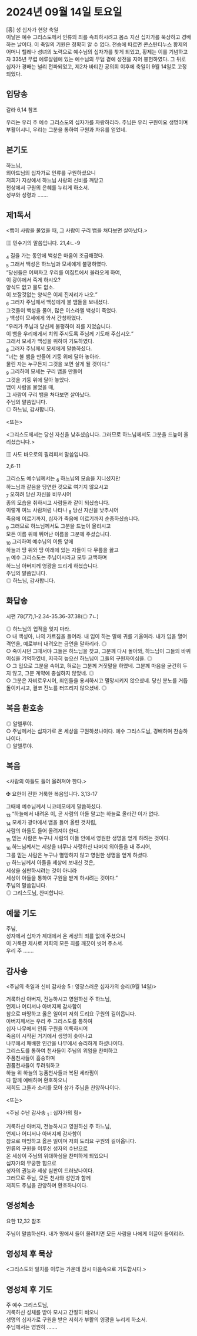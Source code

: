 # 2024년 09월 14일 토요일

[홍] 성 십자가 현양 축일  
이날은 예수 그리스도께서 인류의 죄를 속죄하시려고 몸소 지신 십자가를 묵상하고 경배하는 날이다. 이 축일의 기원은 정확히 알 수 없다. 전승에 따르면 콘스탄티누스 황제의 어머니 헬레나 성녀의 노력으로 예수님의 십자가를 찾게 되었고, 황제는 이를 기념하고자 335년 무렵 예루살렘에 있는 예수님의 무덤 곁에 성전을 지어 봉헌하였다. 그 뒤로 십자가 경배는 널리 전파되었고, 제2차 바티칸 공의회 이후에 축일이 9월 14일로 고정되었다.


## 입당송

갈라 6,14 참조

우리는 우리 주 예수 그리스도의 십자가를 자랑하리라. 주님은 우리 구원이요 생명이며 부활이시니, 우리는 그분을 통하여 구원과 자유를 얻었네.  
  
## 본기도

하느님,  
외아드님의 십자가로 인류를 구원하셨으니  
저희가 지상에서 하느님 사랑의 신비를 깨닫고  
천상에서 구원의 은혜를 누리게 하소서.  
성부와 성령과 …….  
  
## 제1독서

<뱀이 사람을 물었을 때, 그 사람이 구리 뱀을 쳐다보면 살아났다.>

▥ 민수기의 말씀입니다. 21,4ㄴ-9

<sub>4</sub> 길을 가는 동안에 백성은 마음이 조급해졌다.  
<sub>5</sub> 그래서 백성은 하느님과 모세에게 불평하였다.  
“당신들은 어쩌자고 우리를 이집트에서 올라오게 하여,  
이 광야에서 죽게 하시오?  
양식도 없고 물도 없소.  
이 보잘것없는 양식은 이제 진저리가 나오.”  
<sub>6</sub> 그러자 주님께서 백성에게 불 뱀들을 보내셨다.  
그것들이 백성을 물어, 많은 이스라엘 백성이 죽었다.  
<sub>7</sub> 백성이 모세에게 와서 간청하였다.  
“우리가 주님과 당신께 불평하여 죄를 지었습니다.  
이 뱀을 우리에게서 치워 주시도록 주님께 기도해 주십시오.”  
그래서 모세가 백성을 위하여 기도하였다.  
<sub>8</sub> 그러자 주님께서 모세에게 말씀하셨다.  
“너는 불 뱀을 만들어 기둥 위에 달아 놓아라.  
물린 자는 누구든지 그것을 보면 살게 될 것이다.”  
<sub>9</sub> 그리하여 모세는 구리 뱀을 만들어  
그것을 기둥 위에 달아 놓았다.  
뱀이 사람을 물었을 때,  
그 사람이 구리 뱀을 쳐다보면 살아났다.  
주님의 말씀입니다.  
◎ 하느님, 감사합니다.  
  
<또는>  
  
<그리스도께서는 당신 자신을 낮추셨습니다. 그러므로 하느님께서도 그분을 드높이 올리셨습니다.>  
  
  
▥ 사도 바오로의 필리피서 말씀입니다.  
  
  
2,6-11  
  
그리스도 예수님께서는 <sub>6</sub> 하느님의 모습을 지니셨지만  
하느님과 같음을 당연한 것으로 여기지 않으시고  
<sub>7</sub> 오히려 당신 자신을 비우시어  
종의 모습을 취하시고 사람들과 같이 되셨습니다.  
이렇게 여느 사람처럼 나타나 <sub>8</sub> 당신 자신을 낮추시어  
죽음에 이르기까지, 십자가 죽음에 이르기까지 순종하셨습니다.  
<sub>9</sub> 그러므로 하느님께서도 그분을 드높이 올리시고  
모든 이름 위에 뛰어난 이름을 그분께 주셨습니다.  
<sub>10</sub> 그리하여 예수님의 이름 앞에  
하늘과 땅 위와 땅 아래에 있는 자들이 다 무릎을 꿇고  
<sub>11</sub> 예수 그리스도는 주님이시라고 모두 고백하며  
하느님 아버지께 영광을 드리게 하셨습니다.  
주님의 말씀입니다.  
◎ 하느님, 감사합니다.  
## 화답송

시편 78(77),1-2.34-35.36-37.38(◎ 7ㄴ)

◎ 하느님의 업적을 잊지 마라.  
○ 내 백성아, 나의 가르침을 들어라. 내 입이 하는 말에 귀를 기울여라. 내가 입을 열어 격언을, 예로부터 내려오는 금언을 말하리라. ◎  
○ 죽이시던 그때서야 그들은 하느님을 찾고, 그분께 다시 돌아와, 하느님이 그들의 바위이심을 기억하였네, 지극히 높으신 하느님이 그들의 구원자이심을. ◎  
○ 그 입으로 그분을 속이고, 혀로는 그분께 거짓말을 하였네. 그분께 마음을 굳건히 두지 않고, 그분 계약에 충실하지 않았네. ◎  
○ 그분은 자비로우시어, 죄인들을 용서하시고 멸망시키지 않으셨네. 당신 분노를 거듭 돌이키시고, 결코 진노를 터뜨리지 않으셨네. ◎  
  
## 복음 환호송

◎ 알렐루야.  
○ 주님께서는 십자가로 온 세상을 구원하셨나이다. 예수 그리스도님, 경배하며 찬송하나이다.  
◎ 알렐루야.  
  
## 복음

<사람의 아들도 들어 올려져야 한다.>

✠ 요한이 전한 거룩한 복음입니다. 3,13-17

그때에 예수님께서 니코데모에게 말씀하셨다.  
<sub>13</sub> “하늘에서 내려온 이, 곧 사람의 아들 말고는 하늘로 올라간 이가 없다.  
<sub>14</sub> 모세가 광야에서 뱀을 들어 올린 것처럼,  
사람의 아들도 들어 올려져야 한다.  
<sub>15</sub> 믿는 사람은 누구나 사람의 아들 안에서 영원한 생명을 얻게 하려는 것이다.  
<sub>16</sub> 하느님께서는 세상을 너무나 사랑하신 나머지 외아들을 내 주시어,  
그를 믿는 사람은 누구나 멸망하지 않고 영원한 생명을 얻게 하셨다.  
<sub>17</sub> 하느님께서 아들을 세상에 보내신 것은,  
세상을 심판하시려는 것이 아니라  
세상이 아들을 통하여 구원을 받게 하시려는 것이다.”  
주님의 말씀입니다.  
◎ 그리스도님, 찬미합니다.  
  
## 예물 기도

주님,  
성자께서 십자가 제대에서 온 세상의 죄를 없애 주셨으니  
이 거룩한 제사로 저희의 모든 죄를 깨끗이 씻어 주소서.  
우리 주 …….  
  
## 감사송

<주님의 축일과 신비 감사송 5 : 영광스러운 십자가의 승리(9월 14일)>

거룩하신 아버지, 전능하시고 영원하신 주 하느님,  
언제나 어디서나 아버지께 감사함이  
참으로 마땅하고 옳은 일이며 저희 도리요 구원의 길이옵니다.  
아버지께서는 우리 주 그리스도를 통하여  
십자 나무에서 인류 구원을 이룩하시어  
죽음이 시작된 거기에서 생명이 솟아나고  
나무에서 패배한 인간을 나무에서 승리하게 하셨나이다.  
그리스도를 통하여 천사들이 주님의 위엄을 찬미하고  
주품천사들이 흠숭하며  
권품천사들이 두려워하고  
하늘 위 하늘의 능품천사들과 복된 세라핌이  
다 함께 예배하며 환호하오니  
저희도 그들과 소리를 모아 삼가 주님을 찬양하나이다.  
  
<또는>  
  
<주님 수난 감사송 <sub>1</sub> : 십자가의 힘>  
  
  
거룩하신 아버지, 전능하시고 영원하신 주 하느님,  
언제나 어디서나 아버지께 감사함이  
참으로 마땅하고 옳은 일이며 저희 도리요 구원의 길이옵니다.  
인류의 구원을 이루신 성자의 수난으로  
온 세상이 주님의 위대하심을 찬미하게 되었으니  
십자가의 무궁한 힘으로  
성자의 권능과 세상 심판이 드러났나이다.  
그러므로 주님, 모든 천사와 성인과 함께  
저희도 주님을 찬양하며 환호하나이다.  
## 영성체송

요한 12,32 참조

주님이 말씀하신다. 내가 땅에서 들어 올려지면 모든 사람을 나에게 이끌어 들이리라.  
  
## 영성체 후 묵상

<그리스도와 일치를 이루는 가운데 잠시 마음속으로 기도합시다.>  
## 영성체 후 기도

주 예수 그리스도님,  
거룩하신 성체를 받아 모시고 간절히 비오니  
생명의 십자가로 구원을 받은 저희가 부활의 영광을 누리게 하소서.  
주님께서는 영원히 …….